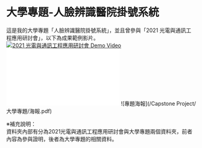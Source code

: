 # 大學專題-人臉辨識醫院掛號系統
這是我的大學專題「人臉辨識醫院掛號系統」，並且曾參與「2021 光電與通訊工程應用研討會」，以下為成果範例影片。  
[![2021 光電與通訊工程應用研討會 Demo Video](https://img.youtube.com/vi/<影片ID>/0.jpg)](https://youtu.be/bxXc2Fgy8Dw)  
![My PDF](example.pdf)
![專題海報](/Capstone Project/大學專題/海報.pdf)
  
※補充說明：  
資料夾內部有分為2021光電與通訊工程應用研討會與大學專題兩個資料夾，前者內容為參與證明，後者為大學專題的相關資料。
